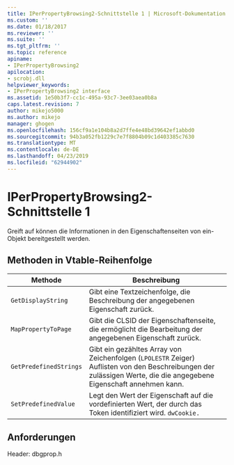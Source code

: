 ```yaml
---
title: IPerPropertyBrowsing2-Schnittstelle 1 | Microsoft-Dokumentation
ms.custom: ''
ms.date: 01/18/2017
ms.reviewer: ''
ms.suite: ''
ms.tgt_pltfrm: ''
ms.topic: reference
apiname:
- IPerPropertyBrowsing2
apilocation:
- scrobj.dll
helpviewer_keywords:
- IPerPropertyBrowsing2 interface
ms.assetid: 1e50b3f7-cc1c-495a-93c7-3ee03aea0b8a
caps.latest.revision: 7
author: mikejo5000
ms.author: mikejo
manager: ghogen
ms.openlocfilehash: 156cf9a1e104b8a2d7ffe4e48bd39642ef1abbd0
ms.sourcegitcommit: 94b3a052fb1229c7e7f8804b09c1d403385c7630
ms.translationtype: MT
ms.contentlocale: de-DE
ms.lasthandoff: 04/23/2019
ms.locfileid: "62944902"
---
```

# <a name="iperpropertybrowsing2-interface-1"></a>IPerPropertyBrowsing2-Schnittstelle 1
Greift auf können die Informationen in den Eigenschaftenseiten von ein-Objekt bereitgestellt werden.  
  
## <a name="methods-in-vtable-order"></a>Methoden in Vtable-Reihenfolge  
  
|Methode|Beschreibung|  
|------------|-----------------|  
|`GetDisplayString`|Gibt eine Textzeichenfolge, die Beschreibung der angegebenen Eigenschaft zurück.|  
|`MapPropertyToPage`|Gibt die CLSID der Eigenschaftenseite, die ermöglicht die Bearbeitung der angegebenen Eigenschaft zurück.|  
|`GetPredefinedStrings`|Gibt ein gezähltes Array von Zeichenfolgen (`LPOLESTR` Zeiger) Auflisten von den Beschreibungen der zulässigen Werte, die die angegebene Eigenschaft annehmen kann.|  
|`SetPredefinedValue`|Legt den Wert der Eigenschaft auf die vordefinierten Wert, der durch das Token identifiziert wird. `dwCookie.`|  
  
## <a name="requirements"></a>Anforderungen  
 Header: dbgprop.h